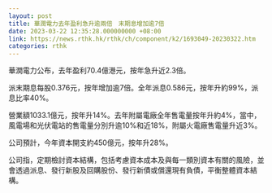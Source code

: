 ```yaml
---
layout: post
title: 華潤電力去年盈利急升逾兩倍　末期息增加逾7倍
date: 2023-03-22 12:35:28.000000000 +08:00
link: https://news.rthk.hk/rthk/ch/component/k2/1693049-20230322.htm
categories: rthk
---
```


華潤電力公布，去年盈利70.4億港元，按年急升近2.3倍。

派末期息每股0.376元，按年增加逾7倍。全年派息0.586元，按年升約99%，派息比率40%。

營業額1033.1億元，按年升14%。去年附屬電廠全年售電量按年升約4%，當中，風電場和光伏電站的售電量分別升逾10%和近18%，附屬火電廠售電量升近3%。

公司預計，今年資本開支約450億元，按年升28%。

公司指，定期檢討資本結構，包括考慮資本成本及與每一類別資本有關的風險，並會透過派息、發行新股及回購股份、發行新債或償還現有負債，平衡整體資本結構。

